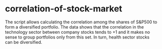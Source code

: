 # correlation-of-stock-market
The script allows calculating the correlation among the shares of S&P500 to form a diversified portfolio.
The data shows that the correlation in the technology sector between company stocks tends to +1 and it makes no sense to group portfolios only from this set.
In turn, health sector stocks can be diversified.
